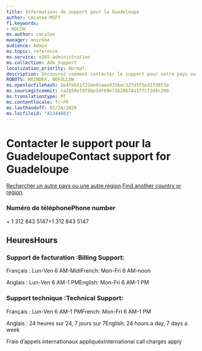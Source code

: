 ```yaml
---
title: Informations de support pour la Guadeloupe
author: cmcatee-MSFT
f1.keywords:
- NOCSH
ms.author: cmcatee
manager: mnirkhe
audience: Admin
ms.topic: reference
ms.service: o365-administration
ms.collection: Adm_Support
localization_priority: Normal
description: Découvrez comment contacter le support pour votre pays ou région.
ROBOTS: NOINDEX, NOFOLLOW
ms.openlocfilehash: 2e4feb51f224e9caee9356ec32fd5f5e31fd653a
ms.sourcegitcommit: ca2b58ef8f5be24f09e73620b74a1ffcf2d4c290
ms.translationtype: MT
ms.contentlocale: fr-FR
ms.lasthandoff: 02/24/2020
ms.locfileid: "42244603"
---
```

# <a name="contact-support-for-guadeloupe"></a><span data-ttu-id="0760d-103">Contacter le support pour la Guadeloupe</span><span class="sxs-lookup"><span data-stu-id="0760d-103">Contact support for Guadeloupe</span></span>

<span data-ttu-id="0760d-104">[Rechercher un autre pays ou une autre région](../contact-support-for-business-products.md).</span><span class="sxs-lookup"><span data-stu-id="0760d-104">[Find another country or region](../contact-support-for-business-products.md).</span></span>

### <a name="phone-number"></a><span data-ttu-id="0760d-105">Numéro de téléphone</span><span class="sxs-lookup"><span data-stu-id="0760d-105">Phone number</span></span>
<span data-ttu-id="0760d-106">+ 1 312 843 5147</span><span class="sxs-lookup"><span data-stu-id="0760d-106">+1 312 843 5147</span></span>

## <a name="hours"></a><span data-ttu-id="0760d-107">Heures</span><span class="sxs-lookup"><span data-stu-id="0760d-107">Hours</span></span>
### <a name="billing-support"></a><span data-ttu-id="0760d-108">Support de facturation :</span><span class="sxs-lookup"><span data-stu-id="0760d-108">Billing Support:</span></span>

<span data-ttu-id="0760d-109">Français : Lun-Ven 6 AM-Midi</span><span class="sxs-lookup"><span data-stu-id="0760d-109">French: Mon-Fri 6 AM-noon</span></span>

<span data-ttu-id="0760d-110">Anglais : Lun-Ven 6 AM-1 PM</span><span class="sxs-lookup"><span data-stu-id="0760d-110">English: Mon-Fri 6 AM-1 PM</span></span>

### <a name="technical-support"></a><span data-ttu-id="0760d-111">Support technique :</span><span class="sxs-lookup"><span data-stu-id="0760d-111">Technical Support:</span></span>

<span data-ttu-id="0760d-112">Français : Lun-Ven 6 AM-1 PM</span><span class="sxs-lookup"><span data-stu-id="0760d-112">French: Mon-Fri 6 AM-1 PM</span></span>

<span data-ttu-id="0760d-113">Anglais : 24 heures sur 24, 7 jours sur 7</span><span class="sxs-lookup"><span data-stu-id="0760d-113">English: 24 hours a day, 7 days a week</span></span>

<span data-ttu-id="0760d-114">Frais d’appels internationaux appliqués</span><span class="sxs-lookup"><span data-stu-id="0760d-114">International call charges apply</span></span>